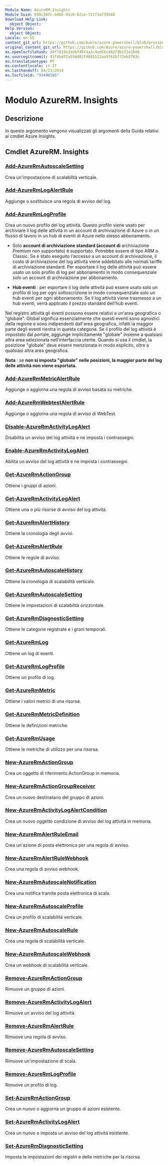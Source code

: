 ```yaml
---
Module Name: AzureRM.Insights
Module Guid: 698c387c-bd6b-41c6-82ce-721f1ef39548
Download Help Link:
  object Object: 
Help Version:
  object Object: 
Locale: en-US
content_git_url: https://github.com/Azure/azure-powershell/blob/preview/src/ResourceManager/Insights/Commands.Insights/help/AzureRM.Insights.md
original_content_git_url: https://github.com/Azure/azure-powershell/blob/preview/src/ResourceManager/Insights/Commands.Insights/help/AzureRM.Insights.md
ms.openlocfilehash: d4f7819a3ddbf49f4a3c4ed56cd8273b1f2e1848
ms.sourcegitcommit: 43f4bdf2a59dd82fd881512aa9761bf72eb5703c
ms.translationtype: MT
ms.contentlocale: it-IT
ms.lasthandoff: 04/23/2019
ms.locfileid: "93490585"
---
```

# Modulo AzureRM. Insights
## Descrizione
In questo argomento vengono visualizzati gli argomenti della Guida relativi ai cmdlet Azure Insights.

## Cmdlet AzureRM. Insights
### [Add-AzureRmAutoscaleSetting](Add-AzureRmAutoscaleSetting.md)
Crea un'impostazione di scalabilità verticale.

### [Add-AzureRmLogAlertRule](Add-AzureRmLogAlertRule.md)
Aggiunge o sostituisce una regola di avviso del log.

### [Add-AzureRmLogProfile](Add-AzureRmLogProfile.md)
Crea un nuovo profilo del log attività. Questo profilo viene usato per archiviare il log delle attività in un account di archiviazione di Azure o in un flusso di lavoro in un hub di eventi di Azure nello stesso abbonamento. 

- Solo **account di archiviazione standard (account di** archiviazione Premium non supportato) è supportato. Potrebbe essere di tipo ARM o Classic. Se è stato eseguito l'accesso a un account di archiviazione, il costo di archiviazione del log attività viene addebitato alle normali tariffe di archiviazione standard. Per esportare il log delle attività può essere usato un solo profilo di log per abbonamento in modo consequenziale solo un account di archiviazione per abbonamento. 

- **Hub eventi** : per esportare il log delle attività può essere usato solo un profilo di log per ogni sottoscrizione in modo consequenziale solo un hub eventi per ogni abbonamento. Se il log attività viene trasmesso a un hub eventi, verrà applicato il prezzo standard dell'hub eventi. 

Nel registro attività gli eventi possono essere relativi a un'area geografica o "globale". Global significa essenzialmente che questi eventi sono agnostici della regione e sono indipendenti dall'area geografica, infatti la maggior parte degli eventi rientra in questa categoria. Se il profilo del log attività è impostato dal portale, aggiunge implicitamente "globale" insieme a qualsiasi altra area selezionata nell'interfaccia utente. Quando si usa il cmdlet, la posizione "globale" deve essere menzionata in modo esplicito, oltre a qualsiasi altra area geografica. 

**Nota** : se **non si imposta "globale" nelle posizioni, la maggior parte del log delle attività non viene esportata.** 

### [Add-AzureRmMetricAlertRule](Add-AzureRmMetricAlertRule.md)
Aggiunge o aggiorna una regola di avviso basata su metriche.

### [Add-AzureRmWebtestAlertRule](Add-AzureRmWebtestAlertRule.md)
Aggiunge o aggiorna una regola di avviso di WebTest.

### [Disable-AzureRmActivityLogAlert](Disable-AzureRmActivityLogAlert.md)
Disabilita un avviso del log attività e ne imposta i contrassegni.

### [Enable-AzureRmActivityLogAlert](Enable-AzureRmActivityLogAlert.md)
Abilita un avviso del log attività e ne imposta i contrassegni.

### [Get-AzureRmActionGroup](Get-AzureRmActionGroup.md)
Ottiene i gruppi di azioni.

### [Get-AzureRmActivityLogAlert](Get-AzureRmActivityLogAlert.md)
Ottiene una o più risorse di avviso del log attività.

### [Get-AzureRmAlertHistory](Get-AzureRmAlertHistory.md)
Ottiene la cronologia degli avvisi.

### [Get-AzureRmAlertRule](Get-AzureRmAlertRule.md)
Ottiene le regole di avviso.

### [Get-AzureRmAutoscaleHistory](Get-AzureRmAutoscaleHistory.md)
Ottiene la cronologia di scalabilità verticale.

### [Get-AzureRmAutoscaleSetting](Get-AzureRmAutoscaleSetting.md)
Ottiene le impostazioni di scalabilità orizzontale.

### [Get-AzureRmDiagnosticSetting](Get-AzureRmDiagnosticSetting.md)
Ottiene le categorie registrate e i grani temporali.

### [Get-AzureRmLog](Get-AzureRmLog.md)
Ottiene un log di eventi.

### [Get-AzureRmLogProfile](Get-AzureRmLogProfile.md)
Ottiene un profilo di log.

### [Get-AzureRmMetric](Get-AzureRmMetric.md)
Ottiene i valori metrici di una risorsa.

### [Get-AzureRmMetricDefinition](Get-AzureRmMetricDefinition.md)
Ottiene le definizioni metriche.

### [Get-AzureRmUsage](Get-AzureRmUsage.md)
Ottiene le metriche di utilizzo per una risorsa.

### [New-AzureRmActionGroup](New-AzureRmActionGroup.md)
Crea un oggetto di riferimento ActionGroup in memoria.

### [New-AzureRmActionGroupReceiver](New-AzureRmActionGroupReceiver.md)
Crea un nuovo destinatario del gruppo di azioni.

### [New-AzureRmActivityLogAlertCondition](New-AzureRmActivityLogAlertCondition.md)
Crea un nuovo oggetto condizione di avviso del log attività in memoria.

### [New-AzureRmAlertRuleEmail](New-AzureRmAlertRuleEmail.md)
Crea un'azione di posta elettronica per una regola di avviso.

### [New-AzureRmAlertRuleWebhook](New-AzureRmAlertRuleWebhook.md)
Crea una regola di avviso webhook.

### [New-AzureRmAutoscaleNotification](New-AzureRmAutoscaleNotification.md)
Crea una notifica tramite posta elettronica di scala.

### [New-AzureRmAutoscaleProfile](New-AzureRmAutoscaleProfile.md)
Crea un profilo di scalabilità verticale.

### [New-AzureRmAutoscaleRule](New-AzureRmAutoscaleRule.md)
Crea una regola di scalabilità verticale.

### [New-AzureRmAutoscaleWebhook](New-AzureRmAutoscaleWebhook.md)
Crea un webhook di scalabilità verticale.

### [Remove-AzureRmActionGroup](Remove-AzureRmActionGroup.md)
Rimuove un gruppo di azioni.

### [Remove-AzureRmActivityLogAlert](Remove-AzureRmActivityLogAlert.md)
Rimuove un avviso del log attività.

### [Remove-AzureRmAlertRule](Remove-AzureRmAlertRule.md)
Rimuove una regola di avviso.

### [Remove-AzureRmAutoscaleSetting](Remove-AzureRmAutoscaleSetting.md)
Rimuove un'impostazione di scala.

### [Remove-AzureRmLogProfile](Remove-AzureRmLogProfile.md)
Rimuove un profilo di log.

### [Set-AzureRmActionGroup](Set-AzureRmActionGroup.md)
Crea un nuovo o aggiorna un gruppo di azioni esistente.

### [Set-AzureRmActivityLogAlert](Set-AzureRmActivityLogAlert.md)
Crea un nuovo o imposta un avviso del log attività esistente.

### [Set-AzureRmDiagnosticSetting](Set-AzureRmDiagnosticSetting.md)
Imposta le impostazioni dei registri e delle metriche per la risorsa.

